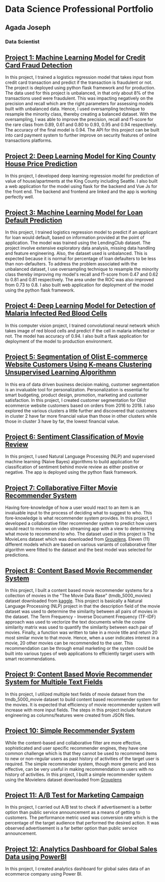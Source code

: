 # Data Science Professional Portfolio 
## Agada Joseph
### Data Scientist

## [Project 1: Machine Learning Model for Credit Card Fraud Detection](https://github.com/joagada2/credit-card-fraud-detection-ml-model)
In this project, I trained a logistics regression model that takes input from credit card transaction and predict if the transaction is fraudulent or not. The project is deployed using python flask framework and for production. The data used for this project is unbalanced, in that only about 8% of the transactions used were fraudulent. This was impacting negatively on the precision and recall which are the right parameters for assessing models built with unbalanced data. Hence, I used oversampling technique to resample the minority class, thereby creating a balanced dataset. With the oversampling, I was able to improve the precision, recall and f1-score for the rare class from 0.89, 0.61 and 0.80 to 0.93, 0.95 and 0.94 respectively. The accuracy of the final model is 0.94. The API for this project can be built into card payment system to further improve on security features of online transactions platforms.

## [Project 2: Deep Learning Model for King County House Price Prediction](https://github.com/joagada2/county-home-price-prediction-ml-application)
In this project, I developed deep learning regression model for prediction of value of house/apartments at the King County including Seattle. I also built a web application for the model using flask for the backend and Vue Js for the front end. The backend and frontend are linked and the app is working perfectly well.

## [Project 3: Machine Learning Model for Loan Default Prediction](https://github.com/joagada2/loan-default-prediction-using-logistics-regresion)
In this project, I trained logistics regression model to predict if an applicant for loan would default, based on information provided at the point of application. The model was trained using the LendingClub dataset. The project involve extensive exploratory data analysis, missing data handling and feature engineering. Also, the dataset used is unbalanced. This is expected because it is normal for percentage of loan defaulters to be less than non-defaulters. To address the problem associated with the unbalanced dataset, I use oversampling technique to resample the minority class thereby improving my model's recall and f1-score from 0.47 and 0.62 to 0.81 and 0.81 respectively. The area under the ROC was also improved from 0.73 to 0.8. I also built web application for deployment of the model using the python flask framework.

## [Project 4: Deep Learning Model for Detection of Malaria Infected Red Blood Cells](https://github.com/joagada2/deep-learning-model-for-malaria-diagnosis)
In this computer vision project, I trained convolutional neural network which takes image of red blood cells and predict if the cell in malaria infected or not. The model has accuracy of 0.94. I also built a flask application for deployment of the model to production environment.

## [Project 5: Segmentation of Olist E-commerce Website Customers Using K-means Clustering Unsupervised Learning Algorithmn](https://github.com/joagada2/customer-segmentation-using-K-means-clustering-algorithm)
In this era of data driven business decision making, customer segmentation is an invaluable tool for personalization. Personalization is essential for smart budgeting, product design, promotion, marketing and customer satisfaction. In this project, I created customer segmentation for Olist ecommerce website customers based on orders from 2016 to 2018. I also explored the various clusters a little further and discovered that customers in cluster 2 have far more financial value than those in other clusters while those in cluster 3 have by far, the lowest financial value.

## [Project 6: Sentiment Classification of Movie Review](https://github.com/joagada2/sentiment-classification-of-movie-reviews)
In this project, I used Natural Language Processing (NLP) and supervised machine learning (Naive Bayes) algorithms to build application for classification of sentiment behind movie review as either positive or negative. The app is deployed using the python flask framework.

## [Project 7: Collaborative Filter Movie Recommender System](https://github.com/joagada2/collaborative-filter-movie-recommender-system)
Having fore-knowledge of how a user would react to an item is an invaluable input to the process of deciding what to suggest to who. This fore-knowledge is what recommender system provides. In this project, I developed a collaborative filter recommender system to predict how users would react to movies on video streaming app with a view to determining what movie to recommend to who. The dataset used in this project is The MovieLens dataset which was downloaded from [Grouplens](https://grouplens.org/datasets/movielens/). Eleven (11) different models which are based on various variants of collaborative filter algorithm were fitted to the dataset and the best model was selected for predictions.

## [Project 8: Content Based Movie Recommender System](https://github.com/joagada2/content-based-movie-recommender-system)
In this project, I built a content based movie recommender systems for a collection of movies in the "The Movie Data Base" (tmdb_5000_movies) dataset downloaded from [kaggle](https://www.kaggle.com/datasets/tmdb/tmdb-movie-metadata). This project is basically a Natural Language Processing (NLP) project in that the description field of the movie dataset was used to determine the similarity between all pairs of movies in the dataset. The Term Frequency - Inverse Document Frequency (TF-IDF) approach was used to vectorize the text documents while the cosine similarity matrix was used to quantify the similarity between each pair of movies. Finally, a function was written to take in a movie title and return 20 most similar movie to that movie. Hence, when a user indicates interest in a movie, 20 other movies can be recommended to the user. This recommendation can be through email marketing or the system could be built into various types of web applications to efficiently target users with smart recommendations. 

## [Project 9: Content Based Movie Recommender System for Multiple Text Fields](https://github.com/joagada2/contrnt-based-movie-recommender-system-using-multiple-fields)
In this project, I utilized multiple text fields of movie dataset from the tmdb_5000_movie dataset to build content based recommender system for the movies. It is expected that efficiency of movie recommender system will increase with more input fields. The steps in this project include feature engineering as columns/features were created from JSON files. 

## [Project 10: Simple Recommender System](https://github.com/joagada2/simple-movie-recommender-system)
While the content-based and collaborative filter are more effective, sophisticated and user specific recommender engines, they have one common challenge which is that they cannot be used to recommend items to new or non-regular users as past history of activities of the target user is required. The simple recommender system, though more generic and less effective, can be very useful in making recommendation to users with no history of activities. In this project, I built a simple recommender system using the Movielens dataset downloaded from [Grouplens](https://grouplens.org/datasets/movielens/latest/)

## [Project 11: A/B Test for Marketing Campaign](https://github.com/joagada2/A-B-Testing)
In this project, I carried out A/B test to check if advertisement is a better option than public service announcement as a means of getting to customers. The performance metric used was conversion rate which is the percentage of the target audience that performed the desired action. It was observed advertisement is a far better option than public service announcement.

## [Project 12: Analytics Dashboard for Global Sales Data using PowerBI](https://github.com/joagada2/power-BI-data-analytics-and-visualization)
In this project, I created analytics dashboard for global sales data of an ecommerce company using Power BI.

